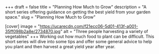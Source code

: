 +++
draft = false
title = "Planning How Much to Grow"
description = "A short series offering guidance on getting the best yield from your garden space."
slug = "Planning How Much to Grow"

[cover]
image = "https://ucarecdn.com/f21ecc06-5d01-413f-a001-35ff098b2a8e/2734870.jpg"
alt = "Three people harvesting a variety of vegetables"
+++
Working out how much food to plant can be difficult. This short series will dive into some tips and offer some general advice to help you plant and then harvest a great yield year after year.
